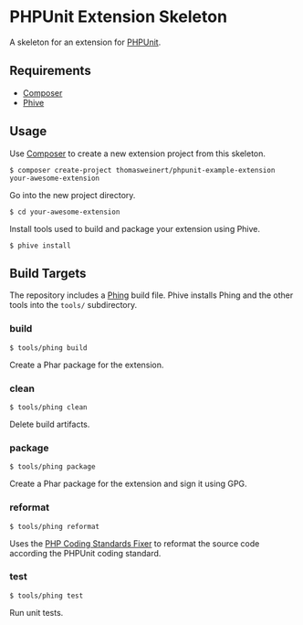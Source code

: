 # PHPUnit Extension Skeleton

A skeleton for an extension for [PHPUnit](https://phpunit.de/).

## Requirements

* [Composer](https://getcomposer.org/)
* [Phive](https://phar.io/)

## Usage

Use [Composer](https://getcomposer.org/) to create a new extension project from this skeleton. 

```
$ composer create-project thomasweinert/phpunit-example-extension your-awesome-extension
```

Go into the new project directory.

```
$ cd your-awesome-extension
```

Install tools used to build and package your extension using Phive.

```
$ phive install
```

## Build Targets

The repository includes a [Phing](https://www.phing.info/) build file. Phive installs
Phing and the other tools into the `tools/` subdirectory. 

### build

```
$ tools/phing build
```

Create a Phar package for the extension.

### clean

```
$ tools/phing clean
```

Delete build artifacts.

### package

```
$ tools/phing package
```

Create a Phar package for the extension and sign it using GPG.

### reformat

```
$ tools/phing reformat
```

Uses the [PHP Coding Standards Fixer](https://cs.sensiolabs.org/) to reformat the 
source code according the PHPUnit coding standard. 

### test

```
$ tools/phing test
```

Run unit tests.





